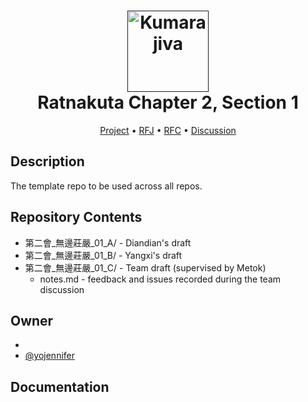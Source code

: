 <h1 align="center">
  <a href=""><img src="https://avatars.githubusercontent.com/u/113319833?s=400&u=92aa22ef97dfb673e5dd10928476a26e9f7610b7&v=4" alt="Kumarajiva" width="130"></a>
  <br>
  Ratnakuta Chapter 2, Section 1
  <br>
</h1>

<p align="center">
  <a href="">Project</a> •
  <a href="">RFJ</a> •
  <a href="">RFC</a> •
  <a href="">Discussion</a>

</p>


## Description

The template repo to be used across all repos.

## Repository Contents

- 第二會_無邊莊嚴_01_A/ - Diandian's draft
- 第二會_無邊莊嚴_01_B/ - Yangxi's draft
- 第二會_無邊莊嚴_01_C/ - Team draft (supervised by Metok)
  - notes.md - feedback and issues recorded during the team discussion



## Owner

- [](https://github.com/)
- [@yojennifer](https://github.com/yojennifer)

## Documentation




